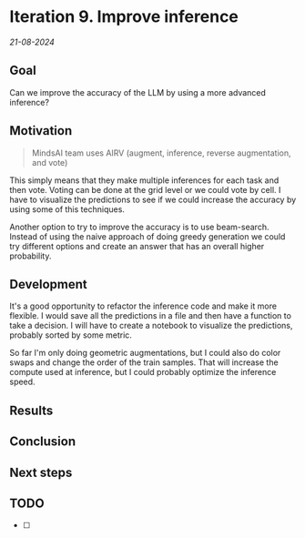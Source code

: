 # Iteration 9. Improve inference

_21-08-2024_

## Goal

Can we improve the accuracy of the LLM by using a more advanced inference?

## Motivation

> MindsAI team uses AIRV (augment, inference, reverse augmentation, and vote)

This simply means that they make multiple inferences for each task and then vote. Voting can be done
at the grid level or we could vote by cell. I have to visualize the predictions to see if we could
increase the accuracy by using some of this techniques.

Another option to try to improve the accuracy is to use beam-search. Instead of using the naive approach of doing greedy generation we could try different options and create an answer that has an overall higher probability.

## Development

It's a good opportunity to refactor the inference code and make it more flexible. I would save all the predictions
in a file and then have a function to take a decision. I will have to create a notebook to visualize the predictions, probably sorted by some metric.

So far I'm only doing geometric augmentations, but I could also do color swaps and change the order of the train samples. That will increase the compute used at inference, but I could probably optimize the inference speed.

## Results

## Conclusion

## Next steps

## TODO

- [ ]

